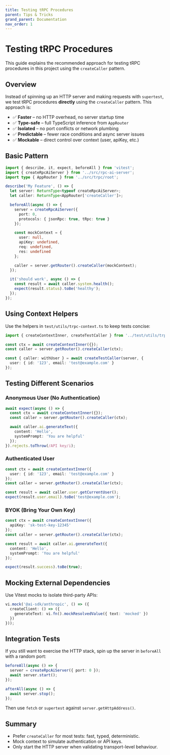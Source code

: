 ```yaml
---
title: Testing tRPC Procedures
parent: Tips & Tricks
grand_parent: Documentation
nav_order: 1
---
```


# Testing tRPC Procedures

This guide explains the recommended approach for testing tRPC procedures in this project using the `createCaller` pattern.

## Overview

Instead of spinning up an HTTP server and making requests with `supertest`, we test tRPC procedures **directly** using the `createCaller` pattern. This approach is:

- ✅ **Faster** – no HTTP overhead, no server startup time
- ✅ **Type-safe** – full TypeScript inference from `AppRouter`
- ✅ **Isolated** – no port conflicts or network plumbing
- ✅ **Predictable** – fewer race conditions and async server issues
- ✅ **Mockable** – direct control over context (user, apiKey, etc.)

## Basic Pattern

```ts
import { describe, it, expect, beforeAll } from 'vitest';
import { createRpcAiServer } from '../src/rpc-ai-server';
import type { AppRouter } from '../src/trpc/root';

describe('My Feature', () => {
  let server: ReturnType<typeof createRpcAiServer>;
  let caller: ReturnType<AppRouter['createCaller']>;

  beforeAll(async () => {
    server = createRpcAiServer({
      port: 0,
      protocols: { jsonRpc: true, tRpc: true }
    });

    const mockContext = {
      user: null,
      apiKey: undefined,
      req: undefined,
      res: undefined
    };

    caller = server.getRouter().createCaller(mockContext);
  });

  it('should work', async () => {
    const result = await caller.system.health();
    expect(result.status).toBe('healthy');
  });
});
```

## Using Context Helpers

Use the helpers in `test/utils/trpc-context.ts` to keep tests concise:

```ts
import { createContextInner, createTestCaller } from '../test/utils/trpc-context';

const ctx = await createContextInner({});
const caller = server.getRouter().createCaller(ctx);

const { caller: withUser } = await createTestCaller(server, {
  user: { id: '123', email: 'test@example.com' }
});
```

## Testing Different Scenarios

### Anonymous User (No Authentication)

```ts
await expect(async () => {
  const ctx = await createContextInner({});
  const caller = server.getRouter().createCaller(ctx);

  await caller.ai.generateText({
    content: 'Hello',
    systemPrompt: 'You are helpful'
  });
}).rejects.toThrow(/API key/i);
```

### Authenticated User

```ts
const ctx = await createContextInner({
  user: { id: '123', email: 'test@example.com' }
});
const caller = server.getRouter().createCaller(ctx);

const result = await caller.user.getCurrentUser();
expect(result.user.email).toBe('test@example.com');
```

### BYOK (Bring Your Own Key)

```ts
const ctx = await createContextInner({
  apiKey: 'sk-test-key-12345'
});
const caller = server.getRouter().createCaller(ctx);

const result = await caller.ai.generateText({
  content: 'Hello',
  systemPrompt: 'You are helpful'
});

expect(result.success).toBe(true);
```

## Mocking External Dependencies

Use Vitest mocks to isolate third-party APIs:

```ts
vi.mock('@ai-sdk/anthropic', () => ({
  createClient: () => ({
    generateText: vi.fn().mockResolvedValue({ text: 'mocked' })
  })
}));
```

## Integration Tests

If you still want to exercise the HTTP stack, spin up the server in `beforeAll` with a random port:

```ts
beforeAll(async () => {
  server = createRpcAiServer({ port: 0 });
  await server.start();
});

afterAll(async () => {
  await server.stop();
});
```

Then use `fetch` or `supertest` against `server.getHttpAddress()`.

## Summary

- Prefer `createCaller` for most tests: fast, typed, deterministic.
- Mock context to simulate authentication or API keys.
- Only start the HTTP server when validating transport-level behaviour.
